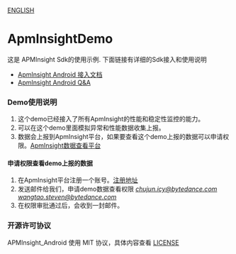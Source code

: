 [ENGLISH](README-EN.md)
# ApmInsightDemo
这是 APMInsight Sdk的使用示例. 下面链接有详细的Sdk接入和使用说明
* [ApmInsight Android 接入文档](https://rangers.bytedance.net/help/doc?lid=6438&did=78965)
* [ApmInsight Android Q&A](https://rangers.bytedance.net/help/doc?lid=6438&did=93509)

### Demo使用说明
1. 这个demo已经接入了所有ApmInsight的性能和稳定性监控的能力。
2. 可以在这个demo里面模拟异常和性能数据收集上报。
3. 数据会上报到ApmInsight平台，如果要查看这个demo上报的数据可以申请权限。[ApmInsight数据查看平台](https://datarangers.com.cn/apminsight/crash/list?aid=194767&org_id=4210&time=%7B%22granularity%22%3A%22hour%22%2C%22duration%22%3A%22recently%22%2C%22range%22%3A1%7D&filters=%7B%22type%22%3A%22and%22%2C%22sub_conditions%22%3A%5B%7B%22dimension%22%3A%22os%22%2C%22op%22%3A%22in%22%2C%22values%22%3A%5B%22Android%22%5D%7D%5D%7D)
#### 申请权限查看demo上报的数据
1. 在ApmInsight平台注册一个账号。[注册地址](https://datarangers.com.cn/product/apminsight)
2. 发送邮件给我们，申请demo数据查看权限 *chujun.icy@bytedance.com*  *wangtao.steven@bytedance.com*
3. 在权限审批通过后，会收到一封邮件。

### 开源许可协议
APMInsight_Android 使用 MIT 协议，具体内容查看 [LICENSE](LICENSE)
